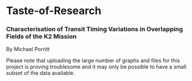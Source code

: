 # Taste-of-Research
### Characterisation of Transit Timing Variations in Overlapping Fields of the K2 Mission
By Michael Porritt


Please note that uploading the large number of graphs and files for this project is proving troublesome and it may only be possible to have a small subset of the data available.
